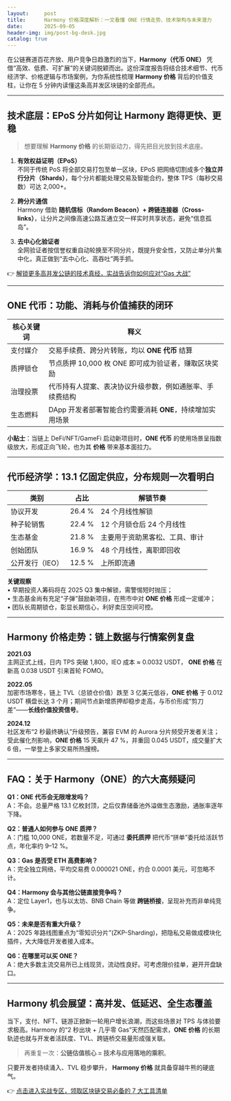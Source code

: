 ```yaml
---
layout:     post
title:      Harmony 价格深度解析：一文看懂 ONE 行情走势、技术架构与未来潜力
date:       2025-09-05
header-img: img/post-bg-desk.jpg
catalog: true
---
```


在公链赛道百花齐放、用户竞争日趋激烈的当下，**Harmony（代币 ONE）** 凭借“高效、低费、可扩展”的关键词脱颖而出。这份深度报告将结合技术细节、代币经济学、价格逻辑与市场案例，为你系统性梳理 **Harmony 价格** 背后的价值支柱，让你在 5 分钟内读懂这条高并发区块链的全部亮点。

---

## 技术底层：EPoS 分片如何让 Harmony 跑得更快、更稳

> 想要理解 **Harmony 价格** 的长期驱动力，得先把目光放到技术底座。

1. **有效权益证明（EPoS）**  
   不同于传统 PoS 将全部交易打包至单一区块，EPoS 把网络切割成多个**独立并行分片（Shards）**，每个分片都能处理交易及智能合约，整体 TPS（每秒交易数）可达 2,000+。

2. **跨分片通信**  
   Harmony 借助 **随机信标（Random Beacon）+ 跨链连接器（Cross-links）**，让分片之间像高速公路互通立交一样实时共享状态，避免“信息孤岛”。

3. **去中心化验证者**  
   全网验证者按信誉权重自动轮换至不同分片，既提升安全性，又防止单分片集中化，真正做到“去中心化、高吞吐”两手抓。

👉 [解锁更多高并发公链的技术真经，实战告诉你如何应对“Gas 大战”](https://okxdog.com/)

---

## ONE 代币：功能、消耗与价值捕获的闭环

| 核心关键词 | 释义 |
|---|---|
| 支付媒介 | 交易手续费、跨分片转账，均以 **ONE 代币** 结算 |
| 质押锁仓 | 节点质押 10,000 枚 ONE 即可成为验证者，赚取区块奖励 |
| 治理投票 | 代币持有人提案、表决协议升级参数，例如通胀率、手续费结构 |
| 生态燃料 | DApp 开发者部署智能合约需要消耗 **ONE**，持续增加实用场景 |

**小贴士**：当链上 DeFi/NFT/GameFi 启动新项目时，**ONE 代币** 的使用场景呈指数级放大，形成正向飞轮，也为其 **价格** 带来基本面拉力。

---

## 代币经济学：13.1 亿固定供应，分布规则一次看明白

| 类别 | 占比 | 解锁节奏 |
|---|---|---|
| 协议开发 | 26.4 % | 24 个月线性解锁 |
| 种子轮销售 | 22.4 % | 12 个月锁仓后 24 个月线性 |
| 生态基金 | 21.8 % | 主要用于资助黑客松、工具、审计 |
| 创始团队 | 16.9 % | 48 个月线性，离职即回收 |
| 公开发行（IEO） | 12.5 % | 上所即流通 |

**关键观察**  
• 早期投资人筹码将在 2025 Q3 集中解锁，需警惕短时抛压；  
• 生态基金尚有充足“子弹”鼓励新项目，在熊市中对 **ONE 价格** 形成一定缓冲；  
• 团队长周期锁仓，彰显长期信心，利好卖压空间可控。

---

## Harmony 价格走势：链上数据与行情案例复盘

**2021.03**  
主网正式上线，日内 TPS 突破 1,800，IEO 成本 ≈ 0.0032 USDT， **ONE 价格** 在新高 0.038 USDT 引来首轮 FOMO。

**2022.05**  
加密市场寒冬，链上 TVL（总锁仓价值）跌至 3 亿美元低谷，**ONE 价格** 于 0.012 USDT 横盘长达 3 个月；期间节点新增质押却稳步走高，与币价形成“剪刀差”——**长线价值投资信号**。

**2024.12**  
社区发布“2 秒最终确认”升级预告，兼容 EVM 的 Aurora 分片频受开发者关注；受此催化剂影响，**ONE 价格** 15 天飙升 47 %，并重回 0.045 USDT，成交量扩大 6 倍，一举登上多家交易所热搜榜。

---

## FAQ：关于 Harmony（ONE）的六大高频疑问

**Q1：ONE 代币会无限增发吗？**  
A：不会。总量严格 13.1 亿枚封顶，之后仅靠储备池外溢做生态激励，通胀率逐年下降。

**Q2：普通人如何参与 ONE 质押？**  
A：门槛 10,000 ONE，若数量不足，可通过 **委托质押** 把代币“拼单”委托给活跃节点，年化率约 9–12 %。

**Q3：Gas 是否受 ETH 高费影响？**  
A：完全独立网络，平均交易费 0.000021 ONE，约合 0.0001 美元，可忽略不计。

**Q4：Harmony 会与其他公链直接竞争吗？**  
A：定位 Layer1，也与以太坊、BNB Chain 等做 **跨链桥接**，呈现补充而非单纯竞争。

**Q5：未来是否有重大升级？**  
A：2025 年路线图重点为“零知识分片”(ZKP-Sharding)，把隐私交易做成模块化插件，大大降低开发者接入成本。

**Q6：在哪里可以买 ONE？**  
A：绝大多数主流交易所已上线现货，流动性良好。可考虑限价挂单，避开开盘缺口。

---

## Harmony 机会展望：高并发、低延迟、全生态覆盖

当下，支付、NFT、链游正掀新一轮用户增长浪潮，而这些场景对 TPS 与体验要求极高。Harmony 的“2 秒出块 + 几乎零 Gas”天然匹配需求，**ONE 价格** 的长期轨迹也就与开发者活跃度、TVL、跨链桥交易量形成强关联。

> 再重复一次：**公链估值核心 = 技术与应用落地的乘积**。

只要开发者持续涌入、TVL 稳步攀升， **Harmony 价格** 就具备穿越牛熊的硬底气。

👉 [点击进入实战专区，领取区块链交易必备的 7 大工具清单](https://okxdog.com/)